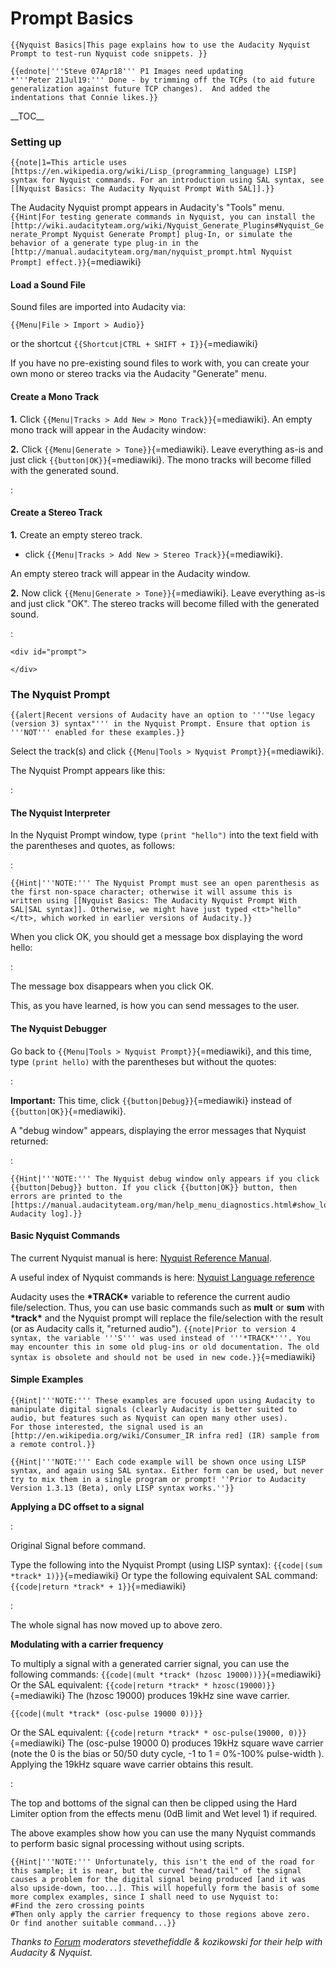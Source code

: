 # Prompt Basics

```
{{Nyquist Basics|This page explains how to use the Audacity Nyquist Prompt to test-run Nyquist code snippets. }}
```

```
{{ednote|'''Steve 07Apr18''' P1 Images need updating
*'''Peter 21Jul19:''' Done - by trimming off the TCPs (to aid future generalization against future TCP changes).  And added the indentations that Connie likes.}}
```

\_\_TOC\_\_

### Setting up <a href="#setting_up" id="setting_up"></a>

```
{{note|1=This article uses [https://en.wikipedia.org/wiki/Lisp_(programming_language) LISP] syntax for Nyquist commands. For an introduction using SAL syntax, see [[Nyquist Basics: The Audacity Nyquist Prompt With SAL]].}}
```

The Audacity Nyquist prompt appears in Audacity's "Tools" menu. `{{Hint|For testing generate commands in Nyquist, you can install the [http://wiki.audacityteam.org/wiki/Nyquist_Generate_Plugins#Nyquist_Generate_Prompt Nyquist Generate Prompt] plug-In, or simulate the behavior of a generate type plug-in in the [http://manual.audacityteam.org/man/nyquist_prompt.html Nyquist Prompt] effect.}}`{=mediawiki}

#### Load a Sound File <a href="#load_a_sound_file" id="load_a_sound_file"></a>

Sound files are imported into Audacity via:

```
{{Menu|File > Import > Audio}}
```

or the shortcut `{{Shortcut|CTRL + SHIFT + I}}`{=mediawiki}

If you have no pre-existing sound files to work with, you can create your own mono or stereo tracks via the Audacity "Generate" menu.

#### Create a Mono Track <a href="#create_a_mono_track" id="create_a_mono_track"></a>

**1.** Click `{{Menu|Tracks > Add New > Mono Track}}`{=mediawiki}. An empty mono track will appear in the Audacity window:

**2.** Click `{{Menu|Generate > Tone}}`{=mediawiki}. Leave everything as-is and just click `{{button|OK}}`{=mediawiki}. The mono tracks will become filled with the generated sound.

:&#x20;

#### Create a Stereo Track <a href="#create_a_stereo_track" id="create_a_stereo_track"></a>

**1.** Create an empty stereo track.

* click `{{Menu|Tracks > Add New > Stereo Track}}`{=mediawiki}.

An empty stereo track will appear in the Audacity window.

**2.** Now click `{{Menu|Generate > Tone}}`{=mediawiki}. Leave everything as-is and just click "OK". The stereo tracks will become filled with the generated sound.

:&#x20;

```
<div id="prompt">
```

```
</div>
```

### The Nyquist Prompt <a href="#the_nyquist_prompt" id="the_nyquist_prompt"></a>

```
{{alert|Recent versions of Audacity have an option to '''"Use legacy (version 3) syntax"''' in the Nyquist Prompt. Ensure that option is '''NOT''' enabled for these examples.}}
```

Select the track(s) and click `{{Menu|Tools > Nyquist Prompt}}`{=mediawiki}.

The Nyquist Prompt appears like this:

:&#x20;

#### The Nyquist Interpreter <a href="#the_nyquist_interpreter" id="the_nyquist_interpreter"></a>

In the Nyquist Prompt window, type `(print "hello")` into the text field with the parentheses and quotes, as follows:

:&#x20;

```
{{Hint|'''NOTE:''' The Nyquist Prompt must see an open parenthesis as the first non-space character; otherwise it will assume this is written using [[Nyquist Basics: The Audacity Nyquist Prompt With SAL|SAL syntax]]. Otherwise, we might have just typed <tt>"hello"</tt>, which worked in earlier versions of Audacity.}}
```

When you click OK, you should get a message box displaying the word hello:

:&#x20;

The message box disappears when you click OK.

This, as you have learned, is how you can send messages to the user.

#### The Nyquist Debugger <a href="#the_nyquist_debugger" id="the_nyquist_debugger"></a>

Go back to `{{Menu|Tools > Nyquist Prompt}}`{=mediawiki}, and this time, type `(print hello)` with the parentheses but without the quotes:

:&#x20;

**Important:** This time, click `{{button|Debug}}`{=mediawiki} instead of `{{button|OK}}`{=mediawiki}.

A "debug window" appears, displaying the error messages that Nyquist returned:

:&#x20;

```
{{Hint|'''NOTE:''' The Nyquist debug window only appears if you click {{button|Debug}} button. If you click {{button|OK}} button, then errors are printed to the [https://manual.audacityteam.org/man/help_menu_diagnostics.html#show_log Audacity log].}}
```

#### Basic Nyquist Commands <a href="#basic_nyquist_commands" id="basic_nyquist_commands"></a>

The current Nyquist manual is here: [Nyquist Reference Manual](https://www.cs.cmu.edu/\~rbd/doc/nyquist/).

A useful index of Nyquist commands is here: [Nyquist Language reference](https://www.cs.cmu.edu/\~rbd/doc/nyquist/indx.html)

Audacity uses the **\*TRACK\*** variable to reference the current audio file/selection. Thus, you can use basic commands such as **mult** or **sum** with **\*track\*** and the Nyquist prompt will replace the file/selection with the result (or as Audacity calls it, "returned audio"). `{{note|Prior to version 4 syntax, the variable '''S''' was used instead of '''*TRACK*'''. You may encounter this in some old plug-ins or old documentation. The old syntax is obsolete and should not be used in new code.}}`{=mediawiki}

#### Simple Examples <a href="#simple_examples" id="simple_examples"></a>

```
{{Hint|'''NOTE:''' These examples are focused upon using Audacity to manipulate digital signals (clearly Audacity is better suited to audio, but features such as Nyquist can open many other uses).
For those interested, the signal used is an [http://en.wikipedia.org/wiki/Consumer_IR infra red] (IR) sample from a remote control.}}
```

```
{{Hint|'''NOTE:''' Each code example will be shown once using LISP syntax, and again using SAL syntax. Either form can be used, but never try to mix them in a single program or prompt! ''Prior to Audacity Version 1.3.13 (Beta), only LISP syntax works.''}}
```

**Applying a DC offset to a signal**

:&#x20;

Original Signal before command.

Type the following into the Nyquist Prompt (using LISP syntax): `{{code|(sum *track* 1)}}`{=mediawiki} Or type the following equivalent SAL command: `{{code|return *track* + 1}}`{=mediawiki}

:&#x20;

The whole signal has now moved up to above zero.

**Modulating with a carrier frequency**

To multiply a signal with a generated carrier signal, you can use the following commands: `{{code|(mult *track* (hzosc 19000))}}`{=mediawiki} Or the SAL equivalent: `{{code|return *track* * hzosc(19000)}}`{=mediawiki} The (hzosc 19000) produces 19kHz sine wave carrier.

```
{{code|(mult *track* (osc-pulse 19000 0))}}
```

Or the SAL equivalent: `{{code|return *track* * osc-pulse(19000, 0)}}`{=mediawiki} The (osc-pulse 19000 0) produces 19kHz square wave carrier (note the 0 is the bias or 50/50 duty cycle, -1 to 1 = 0%-100% pulse-width ). Applying the 19kHz square wave carrier obtains this result.

:&#x20;

The top and bottoms of the signal can then be clipped using the Hard Limiter option from the effects menu (0dB limit and Wet level 1) if required.

The above examples show how you can use the many Nyquist commands to perform basic signal processing without using scripts.

```
{{Hint|'''NOTE:''' Unfortunately, this isn't the end of the road for this sample; it is near, but the curved "head/tail" of the signal causes a problem for the digital signal being produced [and it was also upside-down, too...]. This will hopefully form the basis of some more complex examples, since I shall need to use Nyquist to:
#Find the zero crossing points
#Then only apply the carrier frequency to those regions above zero.
Or find another suitable command...}}
```

_Thanks to_ [_Forum_](https://forum.audacityteam.org/) _moderators stevethefiddle & kozikowski for their help with Audacity & Nyquist._

